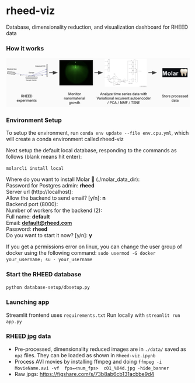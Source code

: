 # rheed-viz

Database, dimensionality reduction, and visualization dashboard for RHEED data


### How it works
![How it works](./assets/howitworks.png)

### Environment Setup
To setup the environment, run `conda env update --file env.cpu.yml`, which will create a conda environment called rheed-viz

Next setup the default local database, responding to the commands as follows (blank means hit enter):

`molarcli install local`


Where do you want to install Molar 🦷 (./molar_data_dir):   
Password for Postgres admin: **rheed**  
Server url (http://localhost):  
Allow the backend to send email? [y/n]: **n**  
Backend port (8000):  
Number of workers for the backend (2):  
Full name: **default**  
Email: **default@rheed.com**  
Password: **rheed**   
Do you want to start it now? [y/n]: **y**

If you get a permissions error on linux, you can change the user group of docker using the following command:
`sudo usermod -G docker your_username; su - your_username`

### Start the RHEED database
`python database-setup/dbsetup.py`

### Launching app
Streamlit frontend uses `requirements.txt`
Run locally with `streamlit run app.py`

### RHEED jpg data
* Pre-processed, dimensionality reduced images are in `./data/` saved as `npz` files. They can be loaded as shown in `Rheed-viz.ipynb`
* Process AVI movies by installing ffmpeg and doing `ffmpeg -i MovieName.avi -vf  fps=<num_fps>  c01_%04d.jpg -hide_banner`
* Raw jpgs: https://figshare.com/s/73b8ab6cb131acbbe9d4
